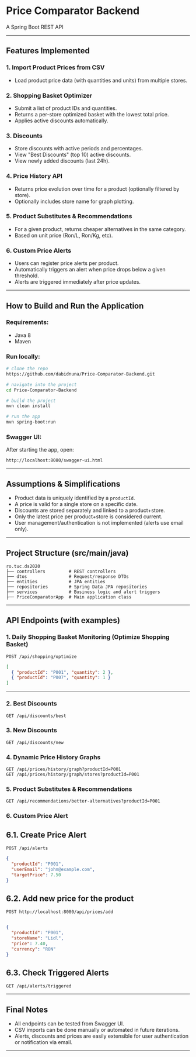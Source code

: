 # Price Comparator Backend
A Spring Boot REST API

---
## Features Implemented

### 1. **Import Product Prices from CSV**
- Load product price data (with quantities and units) from multiple stores.

### 2. **Shopping Basket Optimizer**
- Submit a list of product IDs and quantities.
- Returns a per-store optimized basket with the lowest total price.
- Applies active discounts automatically.

### 3. **Discounts**
- Store discounts with active periods and percentages.
- View "Best Discounts" (top 10) active discounts.
- View newly added discounts (last 24h).

### 4. **Price History API**
- Returns price evolution over time for a product (optionally filtered by store).
- Optionally includes store name for graph plotting.

### 5. **Product Substitutes & Recommendations**
- For a given product, returns cheaper alternatives in the same category.
- Based on unit price (Ron/L, Ron/Kg, etc).

### 6. **Custom Price Alerts**
- Users can register price alerts per product.
- Automatically triggers an alert when price drops below a given threshold.
- Alerts are triggered immediately after price updates.

---

## How to Build and Run the Application

### Requirements:
- Java 8
- Maven

### Run locally:
```bash
# clone the repo
https://github.com/dabidnuna/Price-Comparator-Backend.git

# navigate into the project
cd Price-Comparator-Backend

# build the project
mvn clean install

# run the app
mvn spring-boot:run
```

### Swagger UI:
After starting the app, open:
```
http://localhost:8080/swagger-ui.html
```

---

## Assumptions & Simplifications
- Product data is uniquely identified by a `productId`.
- A price is valid for a single store on a specific date.
- Discounts are stored separately and linked to a product+store.
- Only the latest price per product+store is considered current.
- User management/authentication is not implemented (alerts use email only).

---

## Project Structure (src/main/java)

```
ro.tuc.ds2020
├── controllers         # REST controllers
├── dtos                # Request/response DTOs
├── entities            # JPA entities
├── repositories        # Spring Data JPA repositories
├── services            # Business logic and alert triggers
├── PriceComparatorApp  # Main application class
```

---

## API Endpoints (with examples)

### 1. Daily Shopping Basket Monitoring (Optimize Shopping Basket)
```http
POST /api/shopping/optimize
```
```json
[
  { "productId": "P001", "quantity": 2 },
  { "productId": "P007", "quantity": 1 }
]
```

---

### 2. Best Discounts
```http
GET /api/discounts/best
```

### 3. New Discounts
```http
GET /api/discounts/new
```

### 4. Dynamic Price History Graphs
```http
GET /api/prices/history/graph?productId=P001
GET /api/prices/history/graph/stores?productId=P001
```

### 5. Product Substitutes & Recommendations
```http
GET /api/recommendations/better-alternatives?productId=P001
```

### 6. Custom Price Alert
## 6.1. Create Price Alert
```http
POST /api/alerts
```
```json
{
  "productId": "P001",
  "userEmail": "john@example.com",
  "targetPrice": 7.50
}
```
## 6.2. Add new price for the product
```http
POST http://localhost:8080/api/prices/add
```
```json

{
  "productId": "P001",
  "storeName": "Lidl",
  "price": 7.40,
  "currency": "RON"
}
```
## 6.3. Check Triggered Alerts
```http
GET /api/alerts/triggered
```

---

## Final Notes
- All endpoints can be tested from Swagger UI.
- CSV imports can be done manually or automated in future iterations.
- Alerts, discounts and prices are easily extensible for user authentication or notification via email.

---
